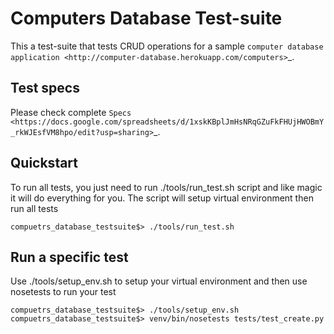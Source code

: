 Computers Database Test-suite
=============================
This a test-suite that tests CRUD operations for a sample `computer database application
<http://computer-database.herokuapp.com/computers>`_.

Test specs
----------
Please check complete `Specs
<https://docs.google.com/spreadsheets/d/1xskKBplJmHsNRqGZuFkFHUjHWOBmY_rkWJEsfVM8hpo/edit?usp=sharing>`_.

Quickstart
----------
To run all tests, you just need to run ./tools/run_test.sh script and like magic it will do everything for you. The script will setup virtual environment then run all tests

```
compuetrs_database_testsuite$> ./tools/run_test.sh
```

Run a specific test
-------------------
Use ./tools/setup_env.sh to setup your virtual environment and then use nosetests to run your test

```
compuetrs_database_testsuite$> ./tools/setup_env.sh
compuetrs_database_testsuite$> venv/bin/nosetests tests/test_create.py
```
